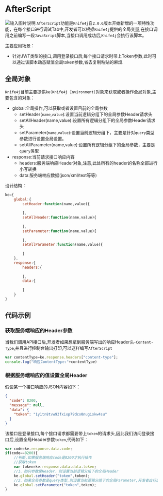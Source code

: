 # AfterScript

![输入图片说明](/images/knife4j/afterScripts.gif "AfterScript.gif")
`AfterScript`功能是`Knife4j`自`2.0.6`版本开始新增的一项特性功能，在每个接口进行调试Tab中,开发者可以根据`Knife4j`提供的全局变量,在接口调用之前编写一段`JavaScript`脚本,当接口调用成功后,`Knife4j`会执行该脚本。

主要应用场景：

- 针对JWT类型的接口,调用登录接口后,每个接口请求时带上Token参数,此时可以通过该脚本动态赋值全局token参数,省去复制粘贴的麻烦.

## 全局对象

`Knife4j`目前主要提供`ke(Knife4j Environment)`对象来获取或者操作全局对象,主要包含的对象：

- global:全局操作,可以获取或者设置目前的全局参数
  - setHeader(`name`,`value`):设置当前逻辑分组下的全局参数Header请求头
  - setAllHeader(name,value):设置所有逻辑分组下的全局参数Header请求头
  - setParameter(`name`,`value`):设置当前逻辑分组下，主要是针对`query`类型参数进行设置全局设置。
  - setAllParameter(name,value):设置所有逻辑分组下的全局参数，主要是`query`类型
- response:当前请求接口响应内容
  - headers:服务端响应Header对象,注意,此处所有的header的名称全部进行小写转换
  - data:服务端响应数据(json/xml/text等等)

设计结构：

```javascript
ke={
    global:{
        setHeader:function(name,value){
            
        },
        setAllHeader:function(name,value){
            
        },
        setParameter:function(name,value){
            
        },
        setAllParameter:function(name,value){
            
        }
    },
    response:{
        headers:{
            
        },
        data:{
            
        }
    }
}
```

## 代码示例

### 获取服务端响应的Header参数

当我们调用API接口后,开发者如果想拿到服务端写出的响应Header头-`Content-Type`,并且进行控制台输出打印,可以这样编写`AfterScript`

```javascript
var contentType=ke.response.headers["content-type"];
console.log("响应ContentType:"+contentType)
```

### 根据服务端响应的值设置全局Header

假设某一个接口响应的JSON内容如下：

```json
{
  "code": 8200,
  "message": null,
  "data": {
    "token": "1y1tn8tvw93fxixp79dcx0nugixkw4su"
  }
}
```

该接口是登录接口,每个接口请求都需要带上`token`的请求头,因此我们访问登录接口后,设置全局Header参数`token`,代码如下：

```javascript
var code=ke.response.data.code;
if(code==8200){
    //判断,如果服务端响应code是8200才执行操作
    //获取token
    var token=ke.response.data.data.token;
    //1、如何参数是Header，则设置当前逻辑分组下的全局Header
    ke.global.setHeader("token",token);
    //2、如果全局参数是query类型,则设置当前逻辑分组下的全局Parameter,开发者自行选择
    ke.global.setParameter("token",token);
}
```

 
 
 